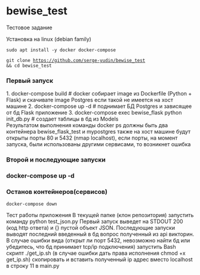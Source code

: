 # bewise_test
Тестовое задание

Установка на linux (debian family)

<code>sudo apt install -y docker docker-compose</code>

<code>git clone https://github.com/serge-yudin/bewise_test && cd bewise_test</code>

<h3>Первый запуск</h3>
1. docker-compose build  # docker собирает image из Dockerfile (Python + Flask) и скачивате image Postgres если такой не имеется на хост машине
2. docker-compose up -d  # поднимает БД Postgres и зависящее от бд Flask приложение
3. docker-compose exec bewise_flask python init_db.py  # создает таблицы в бд из Models
<br/>
Результатом выполнения команды docker ps должны быть два контейнера bewise_flask_test и mypostgres
также на хост машине будут открыты порты 80 и 5432 (nmap localhost), если порты, на момент запуска, были использованы другими сервисами, то возникнет ошибка

<h3>Второй и последующие запуски</h3> 
<h3>docker-compose up -d</code>

<h3>Останов контейнеров(сервисов)</h3>
<code>docker-compose down</code>

Тест работы приложения
В текущей папке (клон репозитория) запустить команду 
python test_json.py
Первый запуск выведет на STDOUT 200 (код http ответа) и {} пустой объект JSON. Последующие запуски выводят последний введенный в бд вопрос полученный из api викторин.
В случае ошибки вида (открыт ли порт 5432, невозможно найти бд или убедитесь, что бд принимает tcp/ip подключения) запустить Bash скрипт ./get_ip.sh (в случае ошибки дать права исполнения chmod +x get_ip.sh) скопировать и вставить полученный ip адрес вместо localhost в строку 11 в main.py



